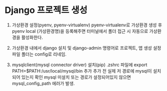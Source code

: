 # Django 프로젝트 생성
1. 가상환경 설정(pyenv, pyenv-virtualenv)
    pyenv-virtualenv로 가상환경 생성 후 pyenv local (가상환경명)을 등록해주면 터미널에서 폴더 접근 시 자동으로 가상환경을 활성화한다.

2. 가상환경 내에서 django 설치 및 django-admin 명령어로 프로젝트, 앱 생성
    설정파일 폴더는 config로 리네임.

3. mysqlclient(mysql connector driver) 설치(pip)
    .zshrc 파일에 export PATH=$PATH:/usr/local/mysql/bin 추가
    추가 전 실제 저 경로에 mysql이 설치되어 있는지 확인
    mysql 미설치 또는 경로가 설정되어있지 않으면 mysql_config_path 에러가 발생.